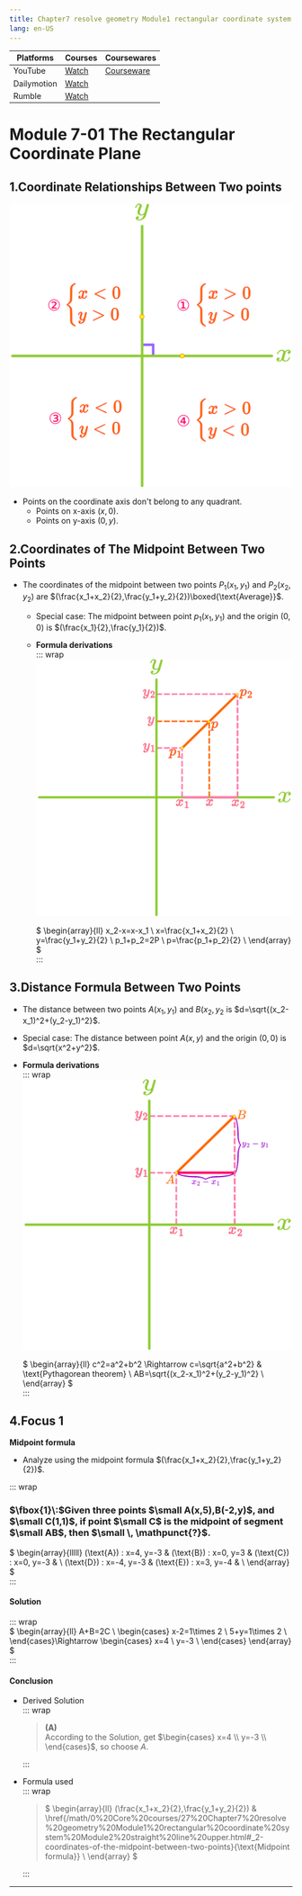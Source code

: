 ```yaml
---
title: Chapter7 resolve geometry Module1 rectangular coordinate system Module2 straight line upper
lang: en-US
---
```

| Platforms   | Courses                                                                                                              | Coursewares                                                       |
|-------------|----------------------------------------------------------------------------------------------------------------------|-------------------------------------------------------------------|
| YouTube     | [Watch](https://www.youtube.com/watch?v=RgN-VMM4lXA&list=PLm0MFkgiW1JgKq1kku2WxmrElFbDl7p_s)                         | [Courseware](../../public/math/Core%20courses/pdf/Courseware.pdf) |
| Dailymotion | [Watch](https://www.dailymotion.com/video/x9gsuhu?playlist=x9h6d2)                                                   |                                                                   |
| Rumble      | [Watch](https://rumble.com/v6s95h9-27-chapter7-resolve-geometry-module1-rectangular-coordinate-system-module2-.html) |                                                                   |


# Module 7-01 The Rectangular Coordinate Plane

## 1.Coordinate Relationships Between Two points  
![Coordinate Relationships Between Two points.svg](../../public/math/Core%20courses/Coordinate%20Relationships%20Between%20Two%20points.svg)   

- Points on the coordinate axis don't belong to any quadrant.   
  - Points on x-axis $(x,0)$.
  - Points on y-axis $(0,y)$.

## 2.Coordinates of The Midpoint Between Two Points
- The coordinates of the midpoint between two points $P_1(x_1,y_1)$ and $P_2(x_2,y_2)$ are $(\frac{x_1+x_2}{2},\frac{y_1+y_2}{2})\boxed{\text{Average}}$.
  - Special case: The midpoint between point $p_1(x_1,y_1)$ and the origin $(0,0)$ is $(\frac{x_1}{2},\frac{y_1}{2})$.
  - __Formula derivations__   
    ::: wrap    
    ![Coordinates of the midpoint between two points.svg](../../public/math/Core%20courses/Coordinates%20of%20the%20midpoint%20between%20two%20points.svg)   

    $
    \begin{array}{ll}
    x_2-x=x-x_1 \\
    x=\frac{x_1+x_2}{2} \\
    y=\frac{y_1+y_2}{2} \\
    p_1+p_2=2P \\
    p=\frac{p_1+p_2}{2} \\
    \end{array}
    $  
    :::

## 3.Distance Formula Between Two Points
- The distance between two points $A(x_1,y_1)$ and $B(x_2,y_2$ is $d=\sqrt{(x_2-x_1)^2+(y_2-y_1)^2}$.  
- Special case: The distance between point $A(x,y)$ and the origin $(0,0)$ is $d=\sqrt{x^2+y^2}$.  
- __Formula derivations__   
  ::: wrap    
  ![Distance formula between two points.svg](../../public/math/Core%20courses/Distance%20formula%20between%20two%20points.svg)

  $
  \begin{array}{ll}
  c^2=a^2+b^2 \Rightarrow c=\sqrt{a^2+b^2} & \text{Pythagorean theorem} \\
  AB=\sqrt{(x_2-x_1)^2+(y_2-y_1)^2} \\
  \end{array}
  $  
  :::  

## 4.Focus 1
__Midpoint formula__   
- Analyze using the midpoint formula $(\frac{x_1+x_2}{2},\frac{y_1+y_2}{2})$.

::: wrap
### $\fbox{1}\:$Given three points $\small A(x,5),B(-2,y)$, and $\small C(1,1)$, if point $\small C$ is the midpoint of segment $\small AB$, then $\small \, \mathpunct{?}$.
$
\begin{array}{lllll}
(\text{A}) \: x=4, y=-3 &
(\text{B}) \: x=0, y=3 &
(\text{C}) \: x=0, y=-3 & \\
(\text{D}) \: x=-4, y=-3 &
(\text{E}) \: x=3, y=-4 & \\
\end{array}
$  
:::
#### Solution
::: wrap  
$
\begin{array}{ll}
A+B=2C \\
\begin{cases}
x-2=1\times 2 \\
5+y=1\times 2 \\
\end{cases}\Rightarrow
\begin{cases}
x=4 \\
y=-3 \\
\end{cases}
\end{array}
$  
:::  
#### Conclusion
- Derived Solution  
  ::: wrap
  > $\mathbf{(A)}$  
  > According to the Solution, get $\begin{cases} x=4 \\ y=-3 \\ \end{cases}$, so choose $A$. 

  :::
- Formula used  
  ::: wrap
  >$
  \begin{array}{ll}
  (\frac{x_1+x_2}{2},\frac{y_1+y_2}{2}) & \href{/math/0%20Core%20courses/27%20Chapter7%20resolve%20geometry%20Module1%20rectangular%20coordinate%20system%20Module2%20straight%20line%20upper.html#_2-coordinates-of-the-midpoint-between-two-points}{\text{Midpoint formula}} \\
  \end{array}
  >$

  :::
---
